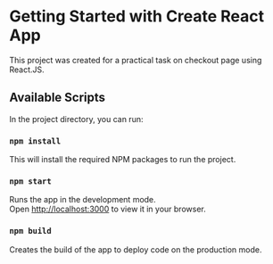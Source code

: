 # Getting Started with Create React App

This project was created for a practical task on checkout page using React.JS.

## Available Scripts

In the project directory, you can run:

### `npm install`

This will install the required NPM packages to run the project.

### `npm start`

Runs the app in the development mode.\
Open [http://localhost:3000](http://localhost:3000) to view it in your browser.

### `npm build`

Creates the build of the app to deploy code on the production mode.
